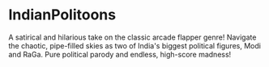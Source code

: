 # IndianPolitoons
A satirical and hilarious take on the classic arcade flapper genre! Navigate the chaotic, pipe-filled skies as two of India's biggest political figures, Modi and RaGa. Pure political parody and endless, high-score madness!
